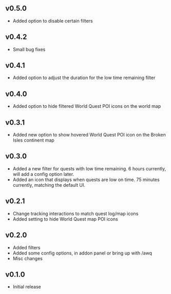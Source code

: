 ## v0.5.0

* Added option to disable certain filters

## v0.4.2

* Small bug fixes

## v0.4.1

* Added option to adjust the duration for the low time remaining filter

## v0.4.0

* Added option to hide filtered World Quest POI icons on the world map

## v0.3.1

* Added new option to show hovered World Quest POI icon on the Broken Isles continent map

## v0.3.0

* Added a new filter for quests with low time remaining. 6 hours currently, will add a config option later.
* Added an icon that displays when quests are low on time. 75 minutes currently, matching the default UI.

## v0.2.1

* Change tracking interactions to match quest log/map icons
* Added setting to hide World Quest map POI icons

## v0.2.0

* Added filters
* Added some config options, in addon panel or bring up with /awq
* Misc changes

## v0.1.0

* Initial release
